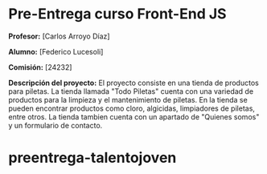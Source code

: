 # Pre-Entrega curso Front-End JS

**Profesor:** [Carlos Arroyo Díaz]

**Alumno:** [Federico Lucesoli]

**Comisión:** [24232]

**Descripción del proyecto:** 
El proyecto consiste en una tienda de productos para piletas. La tienda llamada "Todo Piletas" cuenta con una variedad de productos para la limpieza y el mantenimiento de piletas. En la tienda se pueden encontrar productos como cloro, algicidas, limpiadores de piletas, entre otros. La tienda tambien cuenta con un apartado de "Quienes somos" y un formulario de contacto.
# preentrega-talentojoven
